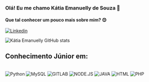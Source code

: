 ### Olá! Eu me chamo Kátia Emanuelly de Souza 🤚
#### Que tal conhecer um pouco mais sobre mim? 😊

[![Linkedin](https://img.shields.io/badge/LinkedIn-0077B5?style=for-the-badge&logo=linkedin&logoColor=white)](https://www.linkedin.com/in/katia-emanuelly-033891255/)

![Kátia Emanuelly GitHub stats](https://github-readme-stats.vercel.app/api?username=KatiaEmanuelly&show_icons=true&theme=dracula)


## Conhecimento Júnior em:

<div style = "display: inline_block"></br>
    <img align = "center" alt = "Python" src = "https://img.shields.io/badge/Python-3776AB?style=for-the-badge&logo=python&logoColor=white"/>
    <img align = "center" alt = "MySQL" src = 	https://img.shields.io/badge/MySQL-00000F?style=for-the-badge&logo=mysql&logoColor=white/>
    <img align = "center" alt = "GITLAB" src = 	https://img.shields.io/badge/GitLab-330F63?style=for-the-badge&logo=gitlab&logoColor=white/>
    <img align = "center" alt = "NODE.JS" src = 		https://img.shields.io/badge/Node.js-43853D?style=for-the-badge&logo=node.js&logoColor=white/>
    <img align = "center" alt = "JAVA" src = https://img.shields.io/badge/Java-ED8B00?style=for-the-badge&logo=openjdk&logoColor=white/>
    <img align = "center" alt = "HTML" src = https://img.shields.io/badge/HTML-239120?style=for-the-badge&logo=html5&logoColor=white/>
    <img align = "center" alt = "PHP" src = https://img.shields.io/badge/PHP-777BB4?style=for-the-badge&logo=php&logoColor=white/>     
</div>

